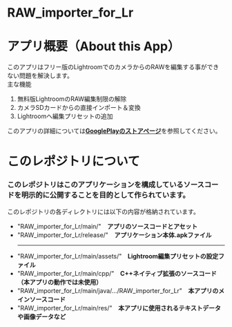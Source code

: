 # RAW_importer_for_Lr

<h1>アプリ概要（About this App）</h1>
<p>
  このアプリはフリー版のLightroomでのカメラからのRAWを編集する事ができない問題を解決します。<br>
  主な機能
  <ol>
    <li>無料版LightroomのRAW編集制限の解除</li>
    <li>カメラSDカードからの直接インポート＆変換</li>
    <li>Lightroomへ編集プリセットの追加</li>
  </ol>
</p>
<p>
  このアプリの詳細については<a href = "https://play.google.com/store/apps/details?id=com.nasuka.rifl" target="_blank" rel="noopener noreferrer"><b>GooglePlayのストアページ</b></a>を参照してください。
</p>

<h1>このレポジトリについて</h1>
<h3>
  このレポジトリはこのアプリケーションを構成しているソースコードを明示的に公開することを目的として作られています。
</h3>
<p>
  このレポジトリの各ディレクトリには以下の内容が格納されています。
  <ul>
    <li>"RAW_importer_for_Lr/main/"　<b>アプリのソースコードとアセット</b></li>
    <li>"RAW_importer_for_Lr/release/"　<b>アプリケーション本体.apkファイル</b></li><hr>
    <li>"RAW_importer_for_Lr/main/assets/"　<b>Lightroom編集プリセットの設定ファイル</b></li>
    <li>"RAW_importer_for_Lr/main/cpp/"　<b>C++ネイティブ拡張のソースコード（本アプリの動作では未使用）</b></li>
    <li>"RAW_importer_for_Lr/main/java/.../RAW_importer_for_Lr"　<b>本アプリのメインソースコード</b></li>
    <li>"RAW_importer_for_Lr/main/res/"　<b>本アプリに使用されるテキストデータや画像データなど</b></li>
</ul>
</p>
